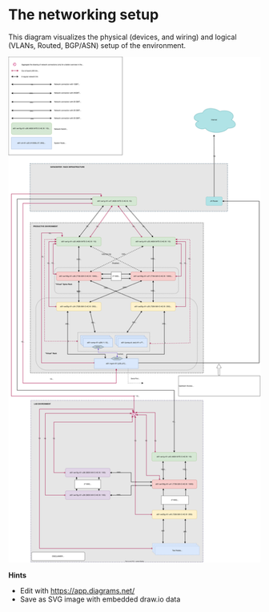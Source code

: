 # The networking setup

This diagram visualizes the physical (devices, and wiring) and logical (VLANs, Routed, BGP/ASN) setup of the environment.

![The network connections/associations](assets/Network_Setup.drawio.svg)

**Hints**


* Edit with https://app.diagrams.net/
* Save as SVG image with embedded draw.io data


